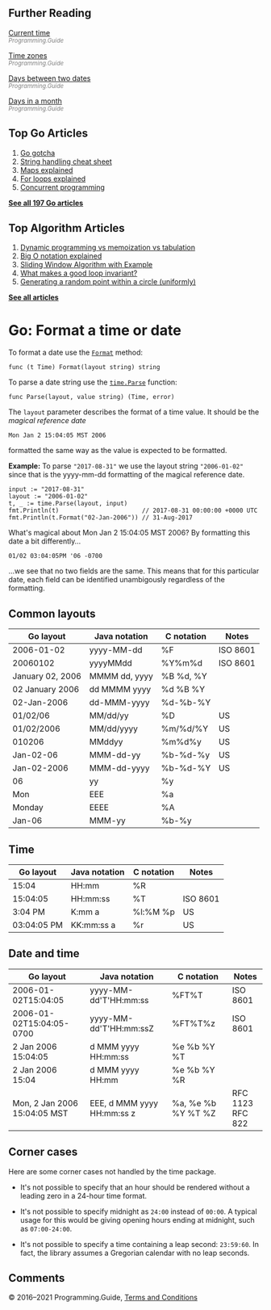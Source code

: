 



## Further Reading

[Current time](current-time.html)  
<span style="color: grey; font-style: italic; font-size: smaller">Programming.Guide</span>

[Time zones](time-change-convert-location-timezone.html)  
<span style="color: grey; font-style: italic; font-size: smaller">Programming.Guide</span>

[Days between two dates](days-between-dates.html)  
<span style="color: grey; font-style: italic; font-size: smaller">Programming.Guide</span>

[Days in a month](last-day-month-date.html)  
<span style="color: grey; font-style: italic; font-size: smaller">Programming.Guide</span>

## Top Go Articles

1.  [Go gotcha](go-gotcha.html)
2.  [String handling cheat sheet](string-functions-reference-cheat-sheet.html)
3.  [Maps explained](maps-explained.html)
4.  [For loops explained](for-loop.html)
5.  [Concurrent programming](go-concurrency-tutorial.html)

[**See all 197 Go articles**](index.html)



## Top Algorithm Articles

1.  [Dynamic programming vs memoization vs tabulation](../dynamic-programming-vs-memoization-vs-tabulation.html)
2.  [Big O notation explained](../big-o-notation-explained.html)
3.  [Sliding Window Algorithm with Example](../sliding-window-example.html)
4.  [What makes a good loop invariant?](../what-makes-a-good-loop-invariant.html)
5.  [Generating a random point within a circle (uniformly)](../random-point-within-circle.html)

[**See all articles**](../index.html)

# Go: Format a time or date

To format a date use the [`Format`](https://golang.org/pkg/time/#Time.Format) method:

    func (t Time) Format(layout string) string

To parse a date string use the [`time.Parse`](https://golang.org/pkg/time/#Parse) function:

    func Parse(layout, value string) (Time, error)

The `layout` parameter describes the format of a time value. It should be the _magical reference date_

    Mon Jan 2 15:04:05 MST 2006

formatted the same way as the value is expected to be formatted.

**Example:** To parse `"2017-08-31"` we use the layout string `"2006-01-02"` since that is the yyyy-mm-dd formatting of the magical reference date.

    input := "2017-08-31"
    layout := "2006-01-02"
    t, _ := time.Parse(layout, input)
    fmt.Println(t)                       // 2017-08-31 00:00:00 +0000 UTC
    fmt.Println(t.Format("02-Jan-2006")) // 31-Aug-2017

What's magical about Mon Jan 2 15:04:05 MST 2006? By formatting this date a bit differently…

    01/02 03:04:05PM '06 -0700

…we see that no two fields are the same. This means that for this particular date, each field can be identified unambigously regardless of the formatting.

## Common layouts

<table><thead><tr class="header"><th>Go layout</th><th>Java notation</th><th>C notation</th><th>Notes</th></tr></thead><tbody><tr class="odd"><td>2006-01-02</td><td>yyyy-MM-dd</td><td>%F</td><td>ISO 8601</td></tr><tr class="even"><td>20060102</td><td>yyyyMMdd</td><td>%Y%m%d</td><td>ISO 8601</td></tr><tr class="odd"><td>January 02, 2006</td><td>MMMM dd, yyyy</td><td>%B %d, %Y</td><td></td></tr><tr class="even"><td>02 January 2006</td><td>dd MMMM yyyy</td><td>%d %B %Y</td><td></td></tr><tr class="odd"><td>02-Jan-2006</td><td>dd-MMM-yyyy</td><td>%d-%b-%Y</td><td></td></tr><tr class="even"><td>01/02/06</td><td>MM/dd/yy</td><td>%D</td><td>US</td></tr><tr class="odd"><td>01/02/2006</td><td>MM/dd/yyyy</td><td>%m/%d/%Y</td><td>US</td></tr><tr class="even"><td>010206</td><td>MMddyy</td><td>%m%d%y</td><td>US</td></tr><tr class="odd"><td>Jan-02-06</td><td>MMM-dd-yy</td><td>%b-%d-%y</td><td>US</td></tr><tr class="even"><td>Jan-02-2006</td><td>MMM-dd-yyyy</td><td>%b-%d-%Y</td><td>US</td></tr><tr class="odd"><td>06</td><td>yy</td><td>%y</td><td></td></tr><tr class="even"><td>Mon</td><td>EEE</td><td>%a</td><td></td></tr><tr class="odd"><td>Monday</td><td>EEEE</td><td>%A</td><td></td></tr><tr class="even"><td>Jan-06</td><td>MMM-yy</td><td>%b-%y</td><td></td></tr></tbody></table>

## Time

<table><thead><tr class="header"><th>Go layout</th><th>Java notation</th><th>C notation</th><th>Notes</th></tr></thead><tbody><tr class="odd"><td>15:04</td><td>HH:mm</td><td>%R</td><td></td></tr><tr class="even"><td>15:04:05</td><td>HH:mm:ss</td><td>%T</td><td>ISO 8601</td></tr><tr class="odd"><td>3:04 PM</td><td>K:mm a</td><td>%l:%M %p</td><td>US</td></tr><tr class="even"><td>03:04:05 PM</td><td>KK:mm:ss a</td><td>%r</td><td>US</td></tr></tbody></table>

## Date and time

<table><thead><tr class="header"><th>Go layout</th><th>Java notation</th><th>C notation</th><th>Notes</th></tr></thead><tbody><tr class="odd"><td>2006-01-02T15:04:05</td><td>yyyy-MM-dd'T'HH:mm:ss</td><td>%FT%T</td><td>ISO 8601</td></tr><tr class="even"><td>2006-01-02T15:04:05-0700</td><td>yyyy-MM-dd'T'HH:mm:ssZ</td><td>%FT%T%z</td><td>ISO 8601</td></tr><tr class="odd"><td>2 Jan 2006 15:04:05</td><td>d MMM yyyy HH:mm:ss</td><td>%e %b %Y %T</td><td></td></tr><tr class="even"><td>2 Jan 2006 15:04</td><td>d MMM yyyy HH:mm</td><td>%e %b %Y %R</td><td></td></tr><tr class="odd"><td>Mon, 2 Jan 2006 15:04:05 MST</td><td>EEE, d MMM yyyy HH:mm:ss z</td><td>%a, %e %b %Y %T %Z</td><td>RFC 1123<br />
RFC 822</td></tr></tbody></table>

## Corner cases

Here are some corner cases not handled by the time package.

- It's not possible to specify that an hour should be rendered without a leading zero in a 24-hour time format.

- It's not possible to specify midnight as `24:00` instead of `00:00`. A typical usage for this would be giving opening hours ending at midnight, such as `07:00-24:00`.

- It's not possible to specify a time containing a leap second: `23:59:60`. In fact, the library assumes a Gregorian calendar with no leap seconds.

## Comments



© 2016–2021 Programming.Guide, [Terms and Conditions](../terms-and-conditions.html)
